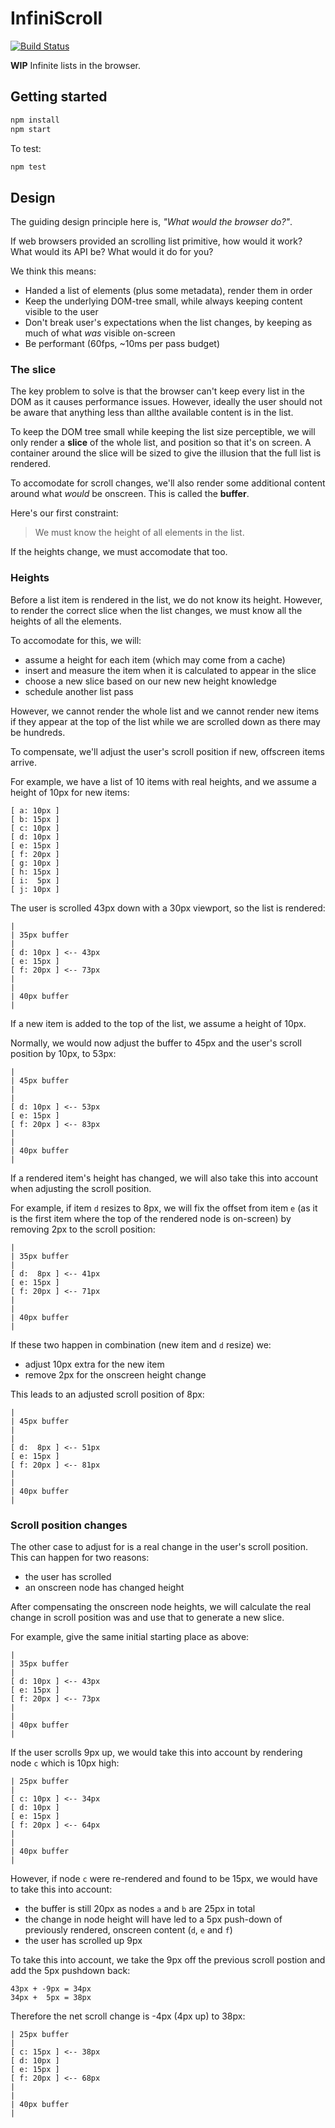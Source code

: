 # InfiniScroll

[![Build Status](https://travis-ci.org/indeox/infiniscroll.svg?branch=master)](https://travis-ci.org/indeox/infiniscroll)

**WIP** Infinite lists in the browser.

## Getting started

```sh
npm install
npm start
```

To test:

```sh
npm test
```

## Design

The guiding design principle here is, *"What would the browser do?"*.

If web browsers provided an scrolling list primitive, how would it work? What would its API be? What would it do for you?

We think this means:

- Handed a list of elements (plus some metadata), render them in order
- Keep the underlying DOM-tree small, while always keeping content visible to the user
- Don't break user's expectations when the list changes, by keeping as much of what *was* visible on-screen
- Be performant (60fps, ~10ms per pass budget)

### The slice

The key problem to solve is that the browser can't keep every list in the DOM as it causes performance issues. However, ideally the user should not be aware that anything less than allthe available content is in the list.

To keep the DOM tree small while keeping the list size perceptible, we will only render a **slice** of the whole list, and position so that it's on screen. A container around the slice will be sized to give the illusion that the full list is rendered.

To accomodate for scroll changes, we'll also render some additional content around what *would* be onscreen. This is called the **buffer**.

Here's our first constraint:

> We must know the height of all elements in the list.

If the heights change, we must accomodate that too.

### Heights

Before a list item is rendered in the list, we do not know its height. However, to render the correct slice when the list changes, we must know all the heights of all the elements.

To accomodate for this, we will:

- assume a height for each item (which may come from a cache)
- insert and measure the item when it is calculated to appear in the slice
- choose a new slice based on our new new height knowledge
- schedule another list pass

However, we cannot render the whole list and we cannot render new items if they appear at the top of the list while we are scrolled down as there may be hundreds.

To compensate, we'll adjust the user's scroll position if new, offscreen items arrive.

For example, we have a list of 10 items with real heights, and we assume a height of 10px for new items:

```
[ a: 10px ]
[ b: 15px ]
[ c: 10px ]
[ d: 10px ]
[ e: 15px ]
[ f: 20px ]
[ g: 10px ]
[ h: 15px ]
[ i:  5px ]
[ j: 10px ]
```

The user is scrolled 43px down with a 30px viewport, so the list is rendered:

```
|
| 35px buffer
|
[ d: 10px ] <-- 43px
[ e: 15px ]
[ f: 20px ] <-- 73px
|
|
| 40px buffer
|
```

If a new item is added to the top of the list, we assume a height of 10px.

Normally, we would now adjust the buffer to 45px and the user's scroll position by 10px, to 53px:

```
|
| 45px buffer
|
|
[ d: 10px ] <-- 53px
[ e: 15px ]
[ f: 20px ] <-- 83px
|
|
| 40px buffer
|
```

If a rendered item's height has changed, we will also take this into account when adjusting the scroll position.

For example, if item `d` resizes to 8px, we will fix the offset from item `e` (as it is the first item where the top of the rendered node is on-screen) by removing 2px to the scroll position:

```
|
| 35px buffer
|
[ d:  8px ] <-- 41px
[ e: 15px ]
[ f: 20px ] <-- 71px
|
|
| 40px buffer
|
```

If these two happen in combination (new item and `d` resize) we:

- adjust 10px extra for the new item
- remove 2px for the onscreen height change

This leads to an adjusted scroll position of 8px:

```
|
| 45px buffer
|
|
[ d:  8px ] <-- 51px
[ e: 15px ]
[ f: 20px ] <-- 81px
|
|
| 40px buffer
|
```

### Scroll position changes

The other case to adjust for is a real change in the user's scroll position. This can happen for two reasons:

- the user has scrolled
- an onscreen node has changed height

After compensating the onscreen node heights, we will calculate the real change in scroll position was and use that to generate a new slice.

For example, give the same initial starting place as above:

```
|
| 35px buffer
|
[ d: 10px ] <-- 43px
[ e: 15px ]
[ f: 20px ] <-- 73px
|
|
| 40px buffer
|
```

If the user scrolls 9px up, we would take this into account by rendering node `c` which is 10px high:

```
| 25px buffer
|
[ c: 10px ] <-- 34px
[ d: 10px ]
[ e: 15px ]
[ f: 20px ] <-- 64px
|
|
| 40px buffer
|
```

However, if node `c` were re-rendered and found to be 15px, we would have to take this into account:

- the buffer is still 20px as nodes `a` and `b` are 25px in total
- the change in node height will have led to a 5px push-down of previously rendered, onscreen content (`d`, `e` and `f`)
- the user has scrolled up 9px

To take this into account, we take the 9px off the previous scroll postion and add the 5px pushdown back:

```
43px + -9px = 34px
34px +  5px = 38px
```

Therefore the net scroll change is -4px (4px up) to 38px:

```
| 25px buffer
|
[ c: 15px ] <-- 38px
[ d: 10px ]
[ e: 15px ]
[ f: 20px ] <-- 68px
|
|
| 40px buffer
|
```
